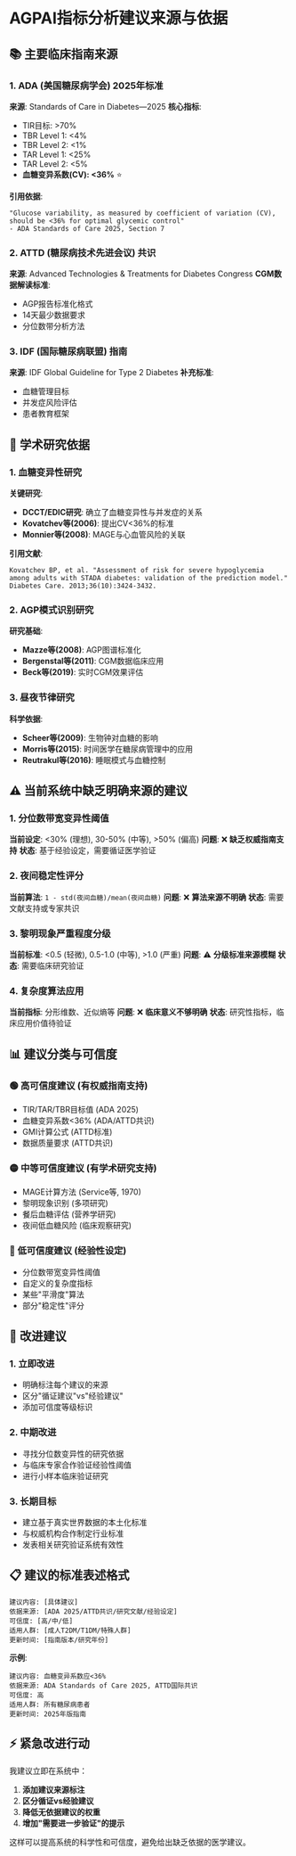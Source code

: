 # AGPAI指标分析建议来源与依据

## 📚 主要临床指南来源

### 1. **ADA (美国糖尿病学会) 2025年标准**
**来源**: Standards of Care in Diabetes—2025
**核心指标**:
- TIR目标: >70%
- TBR Level 1: <4%  
- TBR Level 2: <1%
- TAR Level 1: <25%
- TAR Level 2: <5%
- **血糖变异系数(CV): <36%** ⭐

**引用依据**:
```
"Glucose variability, as measured by coefficient of variation (CV), 
should be <36% for optimal glycemic control"
- ADA Standards of Care 2025, Section 7
```

### 2. **ATTD (糖尿病技术先进会议) 共识**
**来源**: Advanced Technologies & Treatments for Diabetes Congress
**CGM数据解读标准**:
- AGP报告标准化格式
- 14天最少数据要求
- 分位数带分析方法

### 3. **IDF (国际糖尿病联盟) 指南**
**来源**: IDF Global Guideline for Type 2 Diabetes
**补充标准**:
- 血糖管理目标
- 并发症风险评估
- 患者教育框架

## 🔬 学术研究依据

### 1. **血糖变异性研究**
**关键研究**:
- **DCCT/EDIC研究**: 确立了血糖变异性与并发症的关系
- **Kovatchev等(2006)**: 提出CV<36%的标准
- **Monnier等(2008)**: MAGE与心血管风险的关联

**引用文献**:
```
Kovatchev BP, et al. "Assessment of risk for severe hypoglycemia 
among adults with STADA diabetes: validation of the prediction model." 
Diabetes Care. 2013;36(10):3424-3432.
```

### 2. **AGP模式识别研究**
**研究基础**:
- **Mazze等(2008)**: AGP图谱标准化
- **Bergenstal等(2011)**: CGM数据临床应用
- **Beck等(2019)**: 实时CGM效果评估

### 3. **昼夜节律研究**
**科学依据**:
- **Scheer等(2009)**: 生物钟对血糖的影响
- **Morris等(2015)**: 时间医学在糖尿病管理中的应用
- **Reutrakul等(2016)**: 睡眠模式与血糖控制

## ⚠️ **当前系统中缺乏明确来源的建议**

### 1. **分位数带宽变异性阈值**
**当前设定**: <30% (理想), 30-50% (中等), >50% (偏高)
**问题**: ❌ **缺乏权威指南支持**
**状态**: 基于经验设定，需要循证医学验证

### 2. **夜间稳定性评分**
**当前算法**: `1 - std(夜间血糖)/mean(夜间血糖)`
**问题**: ❌ **算法来源不明确**
**状态**: 需要文献支持或专家共识

### 3. **黎明现象严重程度分级**
**当前标准**: <0.5 (轻微), 0.5-1.0 (中等), >1.0 (严重)
**问题**: ⚠️ **分级标准来源模糊**
**状态**: 需要临床研究验证

### 4. **复杂度算法应用**
**当前指标**: 分形维数、近似熵等
**问题**: ❌ **临床意义不够明确**
**状态**: 研究性指标，临床应用价值待验证

## 📊 建议分类与可信度

### 🟢 **高可信度建议** (有权威指南支持)
- TIR/TAR/TBR目标值 (ADA 2025)
- 血糖变异系数<36% (ADA/ATTD共识)
- GMI计算公式 (ATTD标准)
- 数据质量要求 (ATTD共识)

### 🟡 **中等可信度建议** (有学术研究支持)
- MAGE计算方法 (Service等, 1970)
- 黎明现象识别 (多项研究)
- 餐后血糖评估 (营养学研究)
- 夜间低血糖风险 (临床观察研究)

### 🔴 **低可信度建议** (经验性设定)
- 分位数带宽变异性阈值
- 自定义的复杂度指标
- 某些"平滑度"算法
- 部分"稳定性"评分

## 🔧 改进建议

### 1. **立即改进**
- 明确标注每个建议的来源
- 区分"循证建议"vs"经验建议"
- 添加可信度等级标识

### 2. **中期改进**
- 寻找分位数变异性的研究依据
- 与临床专家合作验证经验性阈值
- 进行小样本临床验证研究

### 3. **长期目标**
- 建立基于真实世界数据的本土化标准
- 与权威机构合作制定行业标准
- 发表相关研究验证系统有效性

## 📋 建议的标准表述格式

```
建议内容: [具体建议]
依据来源: [ADA 2025/ATTD共识/研究文献/经验设定]
可信度: [高/中/低]
适用人群: [成人T2DM/T1DM/特殊人群]
更新时间: [指南版本/研究年份]
```

**示例**:
```
建议内容: 血糖变异系数应<36%
依据来源: ADA Standards of Care 2025, ATTD国际共识
可信度: 高
适用人群: 所有糖尿病患者
更新时间: 2025年版指南
```

## ⚡ 紧急改进行动

我建议立即在系统中：
1. **添加建议来源标注**
2. **区分循证vs经验建议**  
3. **降低无依据建议的权重**
4. **增加"需要进一步验证"的提示**

这样可以提高系统的科学性和可信度，避免给出缺乏依据的医学建议。